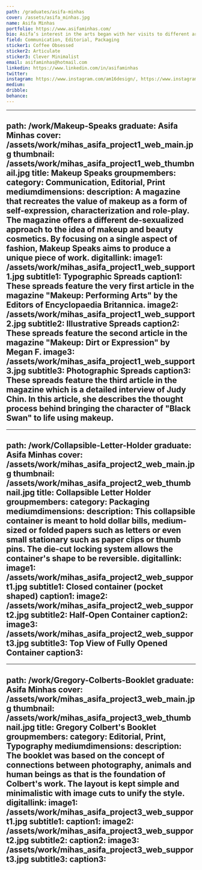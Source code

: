 ```yaml
---
path: /graduates/asifa-minhas
cover: /assets/asifa_minhas.jpg
name: Asifa Minhas
portfolio: https://www.asifaminhas.com/
bio: Asifa’s interest in the arts began with her visits to different art galleries as a child. Over time, her interest developed into a variety of creative skills. She took on the challenge of learning photography and composition in school, and this introduction to the digital arts played a significant role in discovering graphic design. Her passion for photography, creative problem solving and design allow her to create thought-provoking solutions in the form of her design pieces. Asifa’s work is a clever display of minimalism with an artistic undertone; at times she employs an emotional appeal to make her work relatable. She feels that becoming a designer allowed her image-making skills and creativity to have a practical purpose. Instead of treating design as a response to a rubric, she prefers to construct experiences that are impactful and memorable to the intended audience while staying true to its functionality.
field: Communication, Editorial, Packaging
sticker1: Coffee Obsessed
sticker2: Articulate
sticker3: Clever Minimalist
email: asifaminhas@hotmail.com
linkedin: https://www.linkedin.com/in/asifaminhas
twitter:
instagram: https://www.instagram.com/am16design/, https://www.instagram.com/am___photography_/
medium:
dribble:
behance:
---
```


---
path: /work/Makeup-Speaks
graduate: Asifa Minhas
cover: /assets/work/mihas_asifa_project1_web_main.jpg
thumbnail: /assets/work/mihas_asifa_project1_web_thumbnail.jpg
title: Makeup Speaks
groupmembers:
category: Communication, Editorial, Print
mediumdimensions:
description: A magazine that recreates the value of makeup as a form of self-expression, characterization and role-play. The magazine offers a different de-sexualized approach to the idea of makeup and beauty cosmetics. By focusing on a single aspect of fashion, Makeup Speaks aims to produce a unique piece of work.
digitallink:
image1: /assets/work/mihas_asifa_project1_web_support1.jpg
subtitle1: Typographic Spreads
caption1: These spreads feature the very first article in the magazine "Makeup: Performing Arts" by the Editors of Encyclopaedia Britannica.
image2: /assets/work/mihas_asifa_project1_web_support2.jpg
subtitle2: Illustrative Spreads
caption2: These spreads feature the second article in the magazine "Makeup: Dirt or Expression" by Megan F.
image3: /assets/work/mihas_asifa_project1_web_support3.jpg
subtitle3: Photographic Spreads
caption3: These spreads feature the third article in the magazine which is a detailed interview of Judy Chin. In this article, she describes the thought process behind bringing the character of "Black Swan" to life using makeup.
---

---
path: /work/Collapsible-Letter-Holder
graduate: Asifa Minhas
cover: /assets/work/mihas_asifa_project2_web_main.jpg
thumbnail: /assets/work/mihas_asifa_project2_web_thumbnail.jpg
title: Collapsible Letter Holder
groupmembers:
category: Packaging
mediumdimensions:
description: This collapsible container is meant to hold dollar bills, medium-sized or folded papers such as letters or even small stationary such as paper clips or thumb pins. The die-cut locking system allows the container's shape to be reversible.
digitallink:
image1: /assets/work/mihas_asifa_project2_web_support1.jpg
subtitle1: Closed container (pocket shaped)
caption1:
image2: /assets/work/mihas_asifa_project2_web_support2.jpg
subtitle2: Half-Open Container
caption2:
image3: /assets/work/mihas_asifa_project2_web_support3.jpg
subtitle3: Top View of Fully Opened Container
caption3:
---

---
path: /work/Gregory-Colberts-Booklet
graduate: Asifa Minhas
cover: /assets/work/mihas_asifa_project3_web_main.jpg
thumbnail: /assets/work/mihas_asifa_project3_web_thumbnail.jpg
title: Gregory Colbert's Booklet
groupmembers:
category: Editorial, Print, Typography
mediumdimensions:
description: The booklet was based on the concept of connections between photography, animals and human beings as that is the foundation of Colbert's work. The layout is kept simple and minimalistic with image cuts to unify the style.
digitallink:
image1: /assets/work/mihas_asifa_project3_web_support1.jpg
subtitle1:
caption1:
image2: /assets/work/mihas_asifa_project3_web_support2.jpg
subtitle2:
caption2:
image3: /assets/work/mihas_asifa_project3_web_support3.jpg
subtitle3:
caption3:
---
